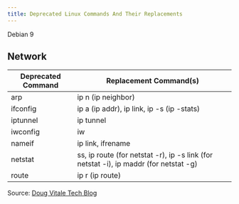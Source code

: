 ```yaml
---
title: Deprecated Linux Commands And Their Replacements
---
```


Debian 9

## Network

|Deprecated Command|Replacement Command(s)|
|---|---|
|arp|ip n (ip neighbor)|
|ifconfig|ip a (ip addr), ip link, ip -s (ip -stats)|
|iptunnel| ip tunnel|
|iwconfig|iw|
|nameif|ip link, ifrename|
|netstat|ss, ip route (for netstat -r), ip -s link (for netstat -i), ip maddr (for netstat -g)|
|route|ip r (ip route)|

Source: [Doug Vitale Tech Blog](https://dougvitale.wordpress.com/2011/12/21/deprecated-linux-networking-commands-and-their-replacements/)